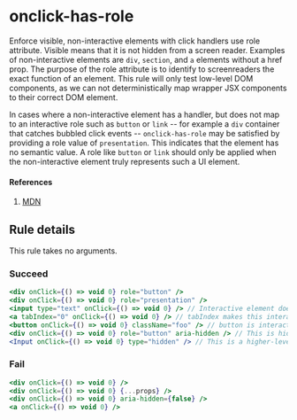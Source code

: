 # onclick-has-role

Enforce visible, non-interactive elements with click handlers use role attribute. Visible means that it is not hidden from a screen reader. Examples of non-interactive elements are `div`, `section`, and `a` elements without a href prop. The purpose of the role attribute is to identify to screenreaders the exact function of an element. This rule will only test low-level DOM components, as we can not deterministically map wrapper JSX components to their correct DOM element.

In cases where a non-interactive element has a handler, but does not map to an interactive role such as `button` or `link` -- for example a `div` container that catches bubbled click events -- `onclick-has-role` may be satisfied by providing a role value of `presentation`. This indicates that the element has no semantic value. A role like `button` or `link` should only be applied when the non-interactive element truly represents such a UI element.

#### References
1. [MDN](https://developer.mozilla.org/en-US/docs/Web/Accessibility/ARIA/ARIA_Techniques/Using_the_button_role#Keyboard_and_focus)

## Rule details

This rule takes no arguments.

### Succeed
```jsx
<div onClick={() => void 0} role="button" />
<div onClick={() => void 0} role="presentation" />
<input type="text" onClick={() => void 0} /> // Interactive element does not require role.
<a tabIndex="0" onClick={() => void 0} /> // tabIndex makes this interactive.
<button onClick={() => void 0} className="foo" /> // button is interactive.
<div onClick={() => void 0} role="button" aria-hidden /> // This is hidden from screenreader.
<Input onClick={() => void 0} type="hidden" /> // This is a higher-level DOM component
```

### Fail
```jsx
<div onClick={() => void 0} />
<div onClick={() => void 0} {...props} />
<div onClick={() => void 0} aria-hidden={false} />
<a onClick={() => void 0} />
```
